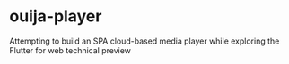 # ouija-player
Attempting to build an SPA cloud-based media player while exploring the Flutter for web technical preview
